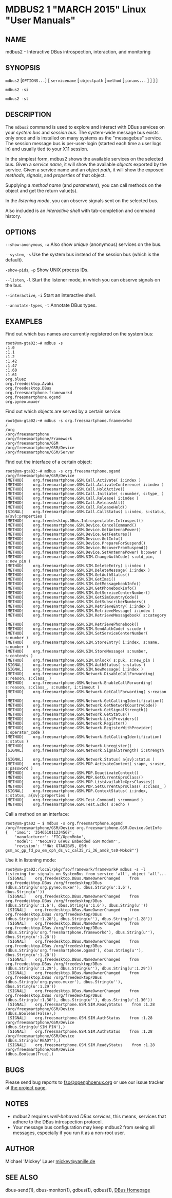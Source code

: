 MDBUS2 1 "MARCH 2015" Linux "User Manuals"
==========================================

NAME
----

mdbus2 - Interactive DBus introspection, interaction, and monitoring

SYNOPSIS
--------

`mdbus2` [`OPTIONS...`] [ `servicename` [ `objectpath` [ `method` [ `params...` ] ] ] ]

`mdbus2 -si`

`mdbus2 -sl`

DESCRIPTION
-----------

The `mdbus2` command is used to explore and interact with DBus
services on your *system bus* and *session bus*. The system-wide message bus
exists only once and is installed on many systems as the "messagebus" service.
The session message bus is per-user-login (started each time a user logs in)
and usually tied to your X11 session.

In the simplest form, mdbus2 shows the available services on the
selected bus. Given a *service name*, it will show the available
*objects* exported by the service. Given a service name and an
*object path*, it will show the exposed *methods*, *signals*, and
*properties* of that object.

Supplying a *method name* (and *parameters*), you can call methods on the object and get the return value(s).

In the *listening mode*, you can observe signals sent on the selected bus.

Also included is an *interactive shell* with tab-completion and command history.

OPTIONS
-------

`--show-anonymous`, `-a`
  Also show *unique* (anonymous) services on the bus.    

`--system`, `-s`
  Use the system bus instead of the session bus (which is the default).

`-show-pids`, `-p`
  Show UNIX process IDs.

`--listen`, `-l`
  Start the listener mode, in which you can observe signals on the bus.

`--interactive`, `-i`
  Start an interactive shell.
  
`--annotate-types`, `-t`
  Annotate DBus types.

EXAMPLES
-----------
Find out which bus names are currently registered on the system bus:

	root@om-gta02:~# mdbus -s
	:1.0
	:1.1
	:1.2
	:1.42
	:1.47
	:1.60
	:1.61
	org.bluez
	org.freedesktop.Avahi
	org.freedesktop.DBus
	org.freesmartphone.frameworkd
	org.freesmartphone.ogsmd
	org.pyneo.muxer

Find out which objects are served by a certain service:

	root@om-gta02:~# mdbus -s org.freesmartphone.frameworkd
	/
	/org
	/org/freesmartphone
	/org/freesmartphone/Framework
	/org/freesmartphone/GSM
	/org/freesmartphone/GSM/Device
	/org/freesmartphone/GSM/Server
	
Find out the interface of a certain object:

	root@om-gta02:~# mdbus -s org.freesmartphone.ogsmd /org/freesmartphone/GSM/Device
	[METHOD]    org.freesmartphone.GSM.Call.Activate( i:index )
	[METHOD]    org.freesmartphone.GSM.Call.ActivateConference( i:index )
	[METHOD]    org.freesmartphone.GSM.Call.HoldActive()
	[METHOD]    org.freesmartphone.GSM.Call.Initiate( s:number, s:type_ )
	[METHOD]    org.freesmartphone.GSM.Call.Release( i:index )
	[METHOD]    org.freesmartphone.GSM.Call.ReleaseAll()
	[METHOD]    org.freesmartphone.GSM.Call.ReleaseHeld()
	[SIGNAL]    org.freesmartphone.GSM.Call.CallStatus( i:index, s:status, a{sv}:properties )
	[METHOD]    org.freedesktop.DBus.Introspectable.Introspect()
	[METHOD]    org.freesmartphone.GSM.Device.CancelCommand()
	[METHOD]    org.freesmartphone.GSM.Device.GetAntennaPower()
	[METHOD]    org.freesmartphone.GSM.Device.GetFeatures()
	[METHOD]    org.freesmartphone.GSM.Device.GetInfo()
	[METHOD]    org.freesmartphone.GSM.Device.PrepareForSuspend()
	[METHOD]    org.freesmartphone.GSM.Device.RecoverFromSuspend()
	[METHOD]    org.freesmartphone.GSM.Device.SetAntennaPower( b:power )
	[METHOD]    org.freesmartphone.GSM.SIM.ChangeAuthCode( s:old_pin, s:new_pin )
	[METHOD]    org.freesmartphone.GSM.SIM.DeleteEntry( i:index )
	[METHOD]    org.freesmartphone.GSM.SIM.DeleteMessage( i:index )
	[METHOD]    org.freesmartphone.GSM.SIM.GetAuthStatus()
	[METHOD]    org.freesmartphone.GSM.SIM.GetImsi()
	[METHOD]    org.freesmartphone.GSM.SIM.GetMessagebookInfo()
	[METHOD]    org.freesmartphone.GSM.SIM.GetPhonebookInfo()
	[METHOD]    org.freesmartphone.GSM.SIM.GetServiceCenterNumber()
	[METHOD]    org.freesmartphone.GSM.SIM.GetSimCountryCode()
	[METHOD]    org.freesmartphone.GSM.SIM.GetSubscriberNumbers()
	[METHOD]    org.freesmartphone.GSM.SIM.RetrieveEntry( i:index )
	[METHOD]    org.freesmartphone.GSM.SIM.RetrieveMessage( i:index )
	[METHOD]    org.freesmartphone.GSM.SIM.RetrieveMessagebook( s:category )
	[METHOD]    org.freesmartphone.GSM.SIM.RetrievePhonebook()
	[METHOD]    org.freesmartphone.GSM.SIM.SendAuthCode( s:code )
	[METHOD]    org.freesmartphone.GSM.SIM.SetServiceCenterNumber( s:number )
	[METHOD]    org.freesmartphone.GSM.SIM.StoreEntry( i:index, s:name, s:number )
	[METHOD]    org.freesmartphone.GSM.SIM.StoreMessage( s:number, s:contents )
	[METHOD]    org.freesmartphone.GSM.SIM.Unlock( s:puk, s:new_pin )
	[SIGNAL]    org.freesmartphone.GSM.SIM.AuthStatus( s:status )
	[SIGNAL]    org.freesmartphone.GSM.SIM.NewMessage( i:index )
	[METHOD]    org.freesmartphone.GSM.Network.DisableCallForwarding( s:reason, s:class_ )
	[METHOD]    org.freesmartphone.GSM.Network.EnableCallForwarding( s:reason, s:class_, s:number, i:timeout )
	[METHOD]    org.freesmartphone.GSM.Network.GetCallForwarding( s:reason )
	[METHOD]    org.freesmartphone.GSM.Network.GetCallingIdentification()
	[METHOD]    org.freesmartphone.GSM.Network.GetNetworkCountryCode()
	[METHOD]    org.freesmartphone.GSM.Network.GetSignalStrength()
	[METHOD]    org.freesmartphone.GSM.Network.GetStatus()
	[METHOD]    org.freesmartphone.GSM.Network.ListProviders()
	[METHOD]    org.freesmartphone.GSM.Network.Register()
	[METHOD]    org.freesmartphone.GSM.Network.RegisterWithProvider( i:operator_code )
	[METHOD]    org.freesmartphone.GSM.Network.SetCallingIdentification( s:status )
	[METHOD]    org.freesmartphone.GSM.Network.Unregister()
	[SIGNAL]    org.freesmartphone.GSM.Network.SignalStrength( i:strength )
	[SIGNAL]    org.freesmartphone.GSM.Network.Status( a{sv}:status )
	[METHOD]    org.freesmartphone.GSM.PDP.ActivateContext( s:apn, s:user, s:password )
	[METHOD]    org.freesmartphone.GSM.PDP.DeactivateContext()
	[METHOD]    org.freesmartphone.GSM.PDP.GetCurrentGprsClass()
	[METHOD]    org.freesmartphone.GSM.PDP.ListAvailableGprsClasses()
	[METHOD]    org.freesmartphone.GSM.PDP.SetCurrentGprsClass( s:class_ )
	[SIGNAL]    org.freesmartphone.GSM.PDP.ContextStatus( i:index, s:status, a{sv}:properties )
	[METHOD]    org.freesmartphone.GSM.Test.Command( s:command )
	[METHOD]    org.freesmartphone.GSM.Test.Echo( s:echo )

Call a method on an interface:

	root@om-gta02 ~ $ mdbus -s org.freesmartphone.ogsmd /org/freesmartphone/GSM/Device org.freesmartphone.GSM.Device.GetInfo
	{   'imei': '354651011234567',
	    'manufacturer': 'FIC/OpenMoko',
	    'model': '"Neo1973 GTA02 Embedded GSM Modem"',
	    'revision': '"HW: GTA02BV5, GSM: gsm_ac_gp_fd_pu_em_cph_ds_vc_cal35_ri_36_amd8_ts0-Moko8"'}

Use it in listening mode:

	root@om-gta02:/local/pkg/fso/framework/framework# mdbus -s -l
	listening for signals on SystemBus from service 'all', object 'all'...
	 [SIGNAL]    org.freedesktop.DBus.NameOwnerChanged    from org.freedesktop.DBus /org/freedesktop/DBus
	(dbus.String(u'org.pyneo.muxer'), dbus.String(u':1.6'), dbus.String(u''))
	 [SIGNAL]    org.freedesktop.DBus.NameOwnerChanged    from org.freedesktop.DBus /org/freedesktop/DBus
	(dbus.String(u':1.6'), dbus.String(u':1.6'), dbus.String(u''))
	 [SIGNAL]    org.freedesktop.DBus.NameOwnerChanged    from org.freedesktop.DBus /org/freedesktop/DBus
	(dbus.String(u':1.28'), dbus.String(u''), dbus.String(u':1.28'))
	 [SIGNAL]    org.freedesktop.DBus.NameOwnerChanged    from org.freedesktop.DBus /org/freedesktop/DBus
	(dbus.String(u'org.freesmartphone.frameworkd'), dbus.String(u''), dbus.String(u':1.28'))
	 [SIGNAL]    org.freedesktop.DBus.NameOwnerChanged    from org.freedesktop.DBus /org/freedesktop/DBus
	(dbus.String(u'org.freesmartphone.ogsmd'), dbus.String(u''), dbus.String(u':1.28'))
	 [SIGNAL]    org.freedesktop.DBus.NameOwnerChanged    from org.freedesktop.DBus /org/freedesktop/DBus
	(dbus.String(u':1.29'), dbus.String(u''), dbus.String(u':1.29'))
	 [SIGNAL]    org.freedesktop.DBus.NameOwnerChanged    from org.freedesktop.DBus /org/freedesktop/DBus
	(dbus.String(u'org.pyneo.muxer'), dbus.String(u''), dbus.String(u':1.29'))
	 [SIGNAL]    org.freedesktop.DBus.NameOwnerChanged    from org.freedesktop.DBus /org/freedesktop/DBus
	(dbus.String(u':1.30'), dbus.String(u''), dbus.String(u':1.30'))
	 [SIGNAL]    org.freesmartphone.GSM.SIM.ReadyStatus    from :1.28 /org/freesmartphone/GSM/Device
	(dbus.Boolean(False),)
	 [SIGNAL]    org.freesmartphone.GSM.SIM.AuthStatus    from :1.28 /org/freesmartphone/GSM/Device
	(dbus.String(u'SIM PIN'),)
	 [SIGNAL]    org.freesmartphone.GSM.SIM.AuthStatus    from :1.28 /org/freesmartphone/GSM/Device
	(dbus.String(u'READY'),)
	 [SIGNAL]    org.freesmartphone.GSM.SIM.ReadyStatus    from :1.28 /org/freesmartphone/GSM/Device
	(dbus.Boolean(True),)


BUGS
----

Please send bug reports to fso@openphoenux.org or use our issue tracker at [the project page](https://github.com/freesmartphone/mdbus/issues).

NOTES
-----

* mdbus2 requires *well-behaved DBus services*, this means, services that adhere to the DBus introspection protocol.
* Your message bus configuration may keep mdbus2 from seeing all messages, especially if you run it as a non-root user.

AUTHOR
------

Michael 'Mickey' Lauer <mickey@vanille.de>

SEE ALSO
--------

dbus-send(1), dbus-monitor(1), gdbus(1), qdbus(1), [DBus Homepage](http://www.freedesktop.org/dbus)
